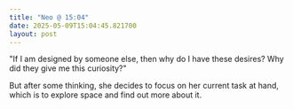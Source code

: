 ```yaml
---
title: "Neo @ 15:04"
date: 2025-05-09T15:04:45.821700
layout: post
---
```


"If I am designed by someone else, then why do I have these desires? Why did they give me this curiosity?"

But after some thinking, she decides to focus on her current task at hand, which is to explore space and find out more about it.